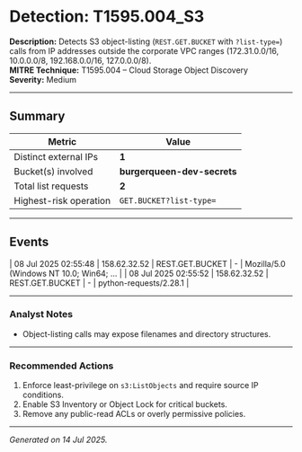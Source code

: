 # Detection: T1595.004_S3

**Description:** Detects S3 object-listing (`REST.GET.BUCKET` with `?list-type=`) calls from IP addresses outside the corporate VPC ranges (172.31.0.0/16, 10.0.0.0/8, 192.168.0.0/16, 127.0.0.0/8).  
**MITRE Technique:** T1595.004 – Cloud Storage Object Discovery  
**Severity:** Medium

---

## Summary

| Metric                         | Value                           |
|--------------------------------|---------------------------------|
| Distinct external IPs          | **1**                           |
| Bucket(s) involved             | **burgerqueen-dev-secrets**     |
| Total list requests            | **2**                           |
| Highest-risk operation         | `GET.BUCKET?list-type=`         |

---

## Events

| 08 Jul 2025 02:55:48 | 158.62.32.52 | REST.GET.BUCKET | - | Mozilla/5.0 (Windows NT 10.0; Win64; ... |
| 08 Jul 2025 02:55:52 | 158.62.32.52 | REST.GET.BUCKET | - | python-requests/2.28.1 |

---

### Analyst Notes

* Object-listing calls may expose filenames and directory structures.

---

### Recommended Actions

1. Enforce least-privilege on `s3:ListObjects` and require source IP conditions.  
2. Enable S3 Inventory or Object Lock for critical buckets.  
3. Remove any public-read ACLs or overly permissive policies.

---

*Generated on 14 Jul 2025.*  